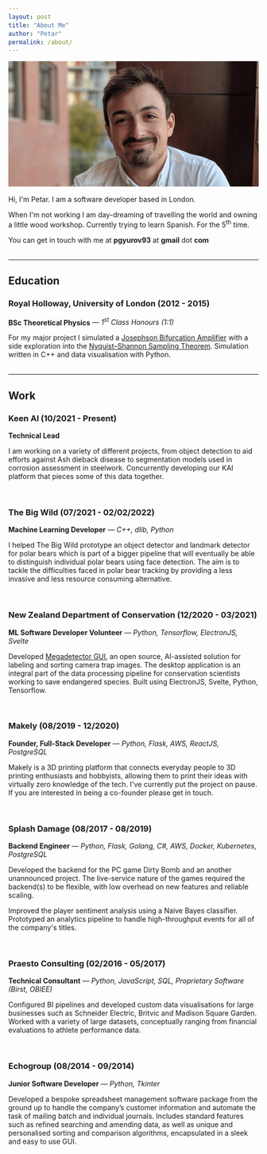 ```yaml
---
layout: post
title: "About Me"
author: "Petar"
permalink: /about/
---
```


![Me](/assets/images/me.png)

Hi, I'm Petar. I am a software developer based in London.

When I'm not working I am day-dreaming of travelling the world and owning a little wood workshop. Currently trying to learn Spanish. For the 5<sup>th</sup> time.

You can get in touch with me at **pgyurov93** at **gmail** dot **com**
<br>
<br>

<hr>

## Education

### Royal Holloway, University of London (2012 - 2015)

**BSc Theoretical Physics** <cite>&mdash; 1<sup>st</sup> Class Honours (1:1)</cite>

For my major project I simulated a [Josephson Bifurcation Amplifier](https://en.wikipedia.org/wiki/Josephson_effect) with
a side exploration into the [Nyquist–Shannon Sampling Theorem](https://en.wikipedia.org/wiki/Nyquist%E2%80%93Shannon_sampling_theorem). Simulation written in C++ and data visualisation with Python.
<br>
<br>

<hr>

## Work

### Keen AI (10/2021 - Present)

**Technical Lead**

I am working on a variety of different projects, from object detection to aid efforts against Ash dieback disease to segmentation models used in corrosion assessment in steelwork. Concurrently developing our KAI platform that pieces some of this data together.

<div class="catalogue-divider"></div>
<br>

### The Big Wild (07/2021 - 02/02/2022)

**Machine Learning Developer** <cite>&mdash; C++, dlib, Python</cite>

I helped The Big Wild prototype an object detector and landmark detector for polar bears which is part of a bigger pipeline that will eventually be able to distinguish individual polar bears using face detection. The aim is to tackle the difficulties faced in polar bear tracking by providing a less invasive and less resource consuming alternative.

<div class="catalogue-divider"></div>
<br>

### New Zealand Department of Conservation (12/2020 - 03/2021)

**ML Software Developer Volunteer** <cite>&mdash; Python, Tensorflow, ElectronJS, Svelte</cite>

Developed [Megadetector GUI](https://github.com/petargyurov/megadetector-gui), an open source, AI-assisted solution for labeling and sorting camera trap images. The desktop application is an integral part of the data processing pipeline for conservation scientists working to save endangered species. Built using ElectronJS, Svelte, Python, Tensorflow.

<div class="catalogue-divider"></div>
<br>

### Makely (08/2019 - 12/2020)

**Founder, Full-Stack Developer** <cite>&mdash; Python, Flask, AWS, ReactJS, PostgreSQL</cite>

Makely is a 3D printing platform that connects everyday people to 3D printing enthusiasts and hobbyists, allowing them to print their ideas with virtually zero knowledge of the tech. I've currently put the project
on pause. If you are interested in being a co-founder please get in touch.

<div class="catalogue-divider"></div>
<br>

### Splash Damage (08/2017 - 08/2019)

**Backend Engineer** <cite>&mdash; Python, Flask, Golang, C#, AWS, Docker, Kubernetes, PostgreSQL</cite>

Developed the backend for the PC game Dirty Bomb and an another unannounced project. The live-service nature of the games required the backend(s) to be flexible, with low overhead on new features and reliable scaling.

Improved the player sentiment analysis using a Naive Bayes classifier. Prototyped an analytics pipeline to handle high-throughput events for all of the company's titles.

<div class="catalogue-divider"></div>
<br>

### Praesto Consulting (02/2016 - 05/2017)

**Technical Consultant** <cite>&mdash; Python, JavaScript, SQL, Proprietary Software (Birst, OBIEE)</cite>

Configured BI pipelines and developed custom data visualisations for large businesses such as Schneider Electric, Britvic and Madison Square Garden. Worked with a variety of large datasets,
conceptually ranging from financial evaluations to athlete performance data.

<div class="catalogue-divider"></div>
<br>

### Echogroup (08/2014 - 09/2014)

**Junior Software Developer** <cite>&mdash; Python, Tkinter</cite>

Developed a bespoke spreadsheet management software package from the ground up to handle the company’s customer information and automate the task of mailing batch and individual journals. Includes standard features such as refined searching and amending data, as well as unique and personalised sorting and comparison algorithms, encapsulated in a sleek and easy to use GUI.
<br>
